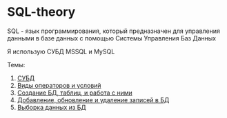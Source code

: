 # SQL-theory
SQL - язык программирования, который предназначен для управления данными в базе данных с помощью Системы Управления Баз Данных

Я использую СУБД MSSQL и MySQL

Темы:
1. [СУБД](https://github.com/Barsuchek/SQL-theory/blob/main/Info/СУБД.md)
2. [Виды операторов и условий](https://github.com/Barsuchek/SQL-theory/blob/main/Info/Виды.md)
3. [Создание БД, таблиц, и работа с ними](https://github.com/Barsuchek/SQL-theory/blob/main/Info/СозданиеБД.md)
4. [Добавление, обновление и удаление записей в БД](https://github.com/Barsuchek/SQL-theory/blob/main/Info/ЗаписиБД.md)
5. [Выборка данных из БД](https://github.com/Barsuchek/SQL-theory/blob/main/Info/ВыборкаДанных.md)